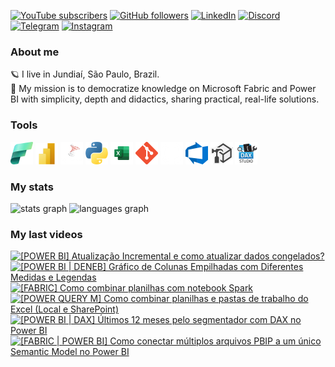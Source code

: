 [![YouTube subscribers](https://img.shields.io/youtube/channel/subscribers/UCst_4Wi9DkGAc28uEPlHHHw?style=flat&logo=youtube&logoColor=ff0000&colorA=2E3440&colorB=FFFFFF)](https://www.youtube.com/@alisonpezzott?sub_confirmation=1)
[![GitHub followers](https://img.shields.io/github/followers/alisonpezzott?style=flat&logo=github&logoColor=ffffff&colorA=2E3440&colorB=FFFFFF)](https://github.com/alisonpezzott)
[![LinkedIn](https://custom-icon-badges.demolab.com/badge/LinkedIn-0A66C2?logo=linkedin-white&logoColor=fff)](https://linkedin.com/in/alisonpezzott)
[![Discord](https://img.shields.io/badge/Discord-%235865F2.svg?&logo=discord&logoColor=white)](https://discord.gg/sJTDvWz9sM)
[![Telegram](https://img.shields.io/badge/Telegram-2CA5E0?logo=telegram&logoColor=white)](https://t.me/alisonpezzott)
[![Instagram](https://img.shields.io/badge/Instagram-%23E4405F.svg?logo=Instagram&logoColor=white)](https://instagram.com/alisonpezzott)  


### About me  

🪐 I live in Jundiaí, São Paulo, Brazil.  
🚀 My mission is to democratize knowledge on Microsoft Fabric and Power BI with simplicity, depth and didactics, sharing practical, real-life solutions.  

### Tools  

![Microsoft Fabric](./assets/fabric.png)
![Microsoft Power BI](./assets/powerbi.png)
![SQL](./assets/sql-server.png)
![Python](./assets/python.png)
![Excel](./assets/excel.png)
![Git](./assets/Git-Icon-1788C.png)
![GitHub](./assets/github.png)
![Azure DevOps](./assets/AzureDevOps.png)
![Tabular Editor](./assets/tabular-editor.png)
![DAX Studio](./assets/dax-studio.png)  

### My stats  

<div widht="100%" align="left">
  <img align="top" src="https://github-readme-stats.vercel.app/api?username=alisonpezzott&hide_title=false&hide_rank=false&show_icons=true&include_all_commits=true&count_private=true&theme=nord&disable_animations=false&locale=en&hide_border=true&order=1" alt="stats graph"  />
  <img align="top" src="https://github-readme-stats.vercel.app/api/top-langs?username=alisonpezzott&locale=en&hide_title=false&layout=compact&theme=nord&langs_count=5&hide_border=true&order=2&hide=roff"  alt="languages graph"  />
</div>  


### My last videos  

<!-- BEGIN YOUTUBE-CARDS -->
[![[POWER BI] Atualização Incremental e como atualizar dados congelados?](https://ytcards.demolab.com/?id=73WLAd7-VVo&title=%5BPOWER+BI%5D+Atualiza%C3%A7%C3%A3o+Incremental+e+como+atualizar+dados+congelados%3F&lang=en&timestamp=1743458412&background_color=%230d1117&title_color=%23ffffff&stats_color=%23dedede&max_title_lines=2&width=250&border_radius=5 "[POWER BI] Atualização Incremental e como atualizar dados congelados?")](https://www.youtube.com/watch?v=73WLAd7-VVo)
[![[POWER BI | DENEB] Gráfico de Colunas Empilhadas com Diferentes Medidas e Legendas](https://ytcards.demolab.com/?id=D6iogHpq-G4&title=%5BPOWER+BI+%7C+DENEB%5D+Gr%C3%A1fico+de+Colunas+Empilhadas+com+Diferentes+Medidas+e+Legendas&lang=en&timestamp=1743160688&background_color=%230d1117&title_color=%23ffffff&stats_color=%23dedede&max_title_lines=2&width=250&border_radius=5 "[POWER BI | DENEB] Gráfico de Colunas Empilhadas com Diferentes Medidas e Legendas")](https://www.youtube.com/watch?v=D6iogHpq-G4)
[![[FABRIC] Como combinar planilhas com notebook Spark](https://ytcards.demolab.com/?id=K0lYetELebs&title=%5BFABRIC%5D+Como+combinar+planilhas+com+notebook+Spark&lang=en&timestamp=1743069863&background_color=%230d1117&title_color=%23ffffff&stats_color=%23dedede&max_title_lines=2&width=250&border_radius=5 "[FABRIC] Como combinar planilhas com notebook Spark")](https://www.youtube.com/watch?v=K0lYetELebs)
[![[POWER QUERY M] Como combinar planilhas e pastas de trabalho do Excel (Local e SharePoint)](https://ytcards.demolab.com/?id=44XFWv4N4nY&title=%5BPOWER+QUERY+M%5D+Como+combinar+planilhas+e+pastas+de+trabalho+do+Excel+%28Local+e+SharePoint%29&lang=en&timestamp=1742896827&background_color=%230d1117&title_color=%23ffffff&stats_color=%23dedede&max_title_lines=2&width=250&border_radius=5 "[POWER QUERY M] Como combinar planilhas e pastas de trabalho do Excel (Local e SharePoint)")](https://www.youtube.com/watch?v=44XFWv4N4nY)
[![[POWER BI | DAX] Últimos 12 meses pelo segmentador com DAX no Power BI](https://ytcards.demolab.com/?id=DWlSxC3AbH8&title=%5BPOWER+BI+%7C+DAX%5D+%C3%9Altimos+12+meses+pelo+segmentador+com+DAX+no+Power+BI&lang=en&timestamp=1742581078&background_color=%230d1117&title_color=%23ffffff&stats_color=%23dedede&max_title_lines=2&width=250&border_radius=5 "[POWER BI | DAX] Últimos 12 meses pelo segmentador com DAX no Power BI")](https://www.youtube.com/watch?v=DWlSxC3AbH8)
[![[FABRIC | POWER BI] Como conectar múltiplos arquivos PBIP a um único Semantic Model no Power BI](https://ytcards.demolab.com/?id=Rkf9v_M7xoA&title=%5BFABRIC+%7C+POWER+BI%5D+Como+conectar+m%C3%BAltiplos+arquivos+PBIP+a+um+%C3%BAnico+Semantic+Model+no+Power+BI&lang=en&timestamp=1742202036&background_color=%230d1117&title_color=%23ffffff&stats_color=%23dedede&max_title_lines=2&width=250&border_radius=5 "[FABRIC | POWER BI] Como conectar múltiplos arquivos PBIP a um único Semantic Model no Power BI")](https://www.youtube.com/watch?v=Rkf9v_M7xoA)
<!-- END YOUTUBE-CARDS -->
